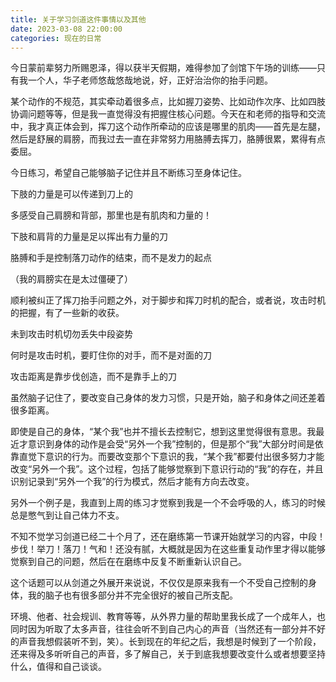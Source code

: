 ```yaml
---
title: 关于学习剑道这件事情以及其他
date: 2023-03-08 22:00:00
categories: 现在的日常
---
```

今日蒙前辈努力所赐恩泽，得以获半天假期，难得参加了剑馆下午场的训练——只有我一个人，华子老师悠哉悠哉地说，好，正好治治你的抬手问题。

某个动作的不规范，其实牵动着很多点，比如握刀姿势、比如动作次序、比如四肢协调问题等等，但是我一直觉得没有把握住核心问题。今天在和老师的指导和交流中，我才真正体会到，挥刀这个动作所牵动的应该是哪里的肌肉——首先是左腿，然后是舒展的肩膀，而我过去一直在非常努力用胳膊去挥刀，胳膊很累，累得有点委屈。

今日练习，希望自己能够脑子记住并且不断练习至身体记住。

下肢的力量是可以传递到刀上的

多感受自己肩膀和背部，那里也是有肌肉和力量的！

下肢和肩背的力量是足以挥出有力量的刀

胳膊和手是控制落刀动作的结束，而不是发力的起点

（我的肩膀实在是太过僵硬了）

顺利被纠正了挥刀抬手问题之外，对于脚步和挥刀时机的配合，或者说，攻击时机的把握，有了一些新的收获。

未到攻击时机切勿丢失中段姿势

何时是攻击时机，要盯住你的对手，而不是对面的刀

攻击距离是靠步伐创造，而不是靠手上的刀

虽然脑子记住了，要改变自己身体的发力习惯，只是开始，脑子和身体之间还差着很多距离。

即使是自己的身体，“某个我”也并不擅长去控制它，想到这里觉得很有意思。我最近才意识到身体的动作是会受“另外一个我”控制的，但是那个“我”大部分时间是依靠直觉下意识的行为。而要改变那个下意识的我，“某个我”都要付出很多努力才能改变“另外一个我”。这个过程，包括了能够觉察到下意识行动的“我”的存在，并且识别记录到“另外一个我”的行为模式，然后才能有方向去改变。

另外一个例子是，我直到上周的练习才觉察到我是一个不会呼吸的人，练习的时候总是憋气到让自己体力不支。

不知不觉学习剑道已经二十个月了，还在磨练第一节课开始就学习的内容，中段！步伐！举刀！落刀！气和！还没有腻，大概就是因为在这些重复动作里才得以能够觉察到自己的问题，然后在在磨练中反复不断重新认识自己。

这个话题可以从剑道之外展开来说说，不仅仅是原来我有一个不受自己控制的身体，我的脑子也有很多部分并不完全很好的被自己所支配。

环境、他者、社会规训、教育等等，从外界力量的帮助里我长成了一个成年人，也同时因为听取了太多声音，往往会听不到自己内心的声音（当然还有一部分并不好的声音我想假装听不到，笑）。长到现在的年纪之后，我想是时候到了一个阶段，还来得及多听听自己的声音，多了解自己，关于到底我想要改变什么或者想要坚持什么，值得和自己谈谈。